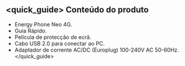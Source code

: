 ## <quick_guide> Conteúdo do produto

* Energy Phone Neo 4G.
* Guia Rápido.
* Película de protecção de ecrã.
* Cabo USB 2.0 para conectar ao PC.
* Adaptador de corrente AC/DC (Europlug) 100-240V AC 50-60Hz.
</quick_guide>
